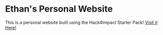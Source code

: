# Ethan's Personal Website
This is a personal website built using the Hack4Impact Starter Pack!
[Visit it Here!](https://EthanSunjoonYang.github.io)